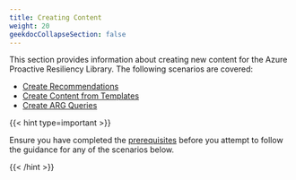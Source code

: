 ```yaml
---
title: Creating Content
weight: 20
geekdocCollapseSection: false
---
```


This section provides information about creating new content for the Azure Proactive Resiliency Library. The following scenarios are covered:

- [Create Recommendations](/Azure-Proactive-Resiliency-Library-v2/contributing/create-content/create-recommendations)
- [Create Content from Templates](/Azure-Proactive-Resiliency-Library-v2/contributing/create-content/create-archetypes)
- [Create ARG Queries](/Azure-Proactive-Resiliency-Library-v2/contributing/create-content/create-arg-queries)

{{< hint type=important >}}

Ensure you have completed the [prerequisites](/Azure-Proactive-Resiliency-Library-v2/contributing/getting-started/#prerequisites) before you attempt to follow the guidance for any of the scenarios below.

{{< /hint >}}
